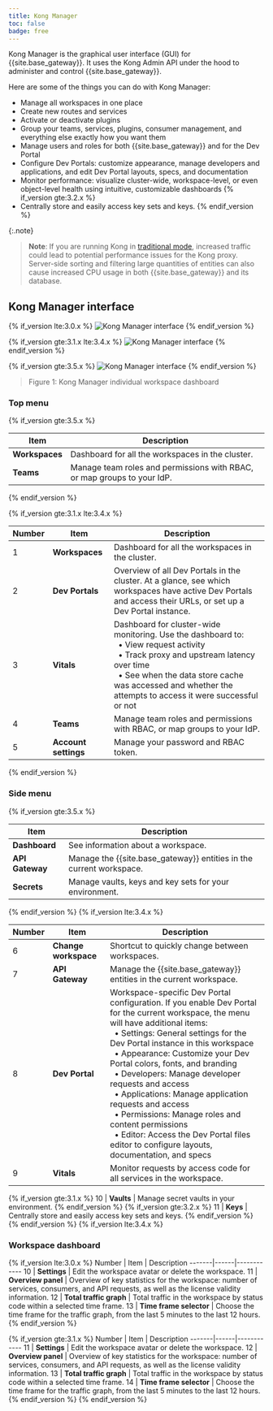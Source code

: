```yaml
---
title: Kong Manager
toc: false
badge: free
---
```


Kong Manager is the graphical user interface (GUI) for {{site.base_gateway}}.
It uses the Kong Admin API under the hood to administer and control {{site.base_gateway}}.

Here are some of the things you can do with Kong Manager:

* Manage all workspaces in one place
* Create new routes and services
* Activate or deactivate plugins
* Group your teams, services, plugins, consumer management, and everything else exactly how you want them
* Manage users and roles for both {{site.base_gateway}} and for the Dev Portal
* Configure Dev Portals: customize appearance, manage developers and applications, and edit Dev Portal layouts, specs, and documentation
* Monitor performance: visualize cluster-wide, workspace-level, or even object-level health using intuitive, customizable dashboards
{% if_version gte:3.2.x %}
* Centrally store and easily access key sets and keys. 
{% endif_version %}

{:.note}
> **Note**: If you are running Kong in [traditional mode](/gateway/{{page.release}}/production/deployment-topologies/traditional/), increased traffic could lead to potential performance issues for the Kong proxy.
> Server-side sorting and filtering large quantities of entities can also cause increased CPU usage in both {{site.base_gateway}} and its database.

## Kong Manager interface

{% if_version lte:3.0.x %}
![Kong Manager interface](/assets/images/products/gateway/km_workspace_3.0.png)
{% endif_version %}

{% if_version gte:3.1.x lte:3.4.x %}
![Kong Manager interface](/assets/images/products/gateway/km_workspace_3.1.png)
{% endif_version %}

{% if_version gte:3.5.x %}
![Kong Manager interface](/assets/images/products/gateway/km_workspace_3.5.png)
{% endif_version %}
> Figure 1: Kong Manager individual workspace dashboard

### Top menu

{% if_version gte:3.5.x %}

Item | Description
-----|------------
**Workspaces** | Dashboard for all the workspaces in the cluster.
**Teams** | Manage team roles and permissions with RBAC, or map groups to your IdP.

{% endif_version %}

{% if_version gte:3.1.x lte:3.4.x %}

Number | Item | Description
-------|------|------------
1 | **Workspaces** | Dashboard for all the workspaces in the cluster.
2 | **Dev Portals** | Overview of all Dev Portals in the cluster. At a glance, see which workspaces have active Dev Portals and access their URLs, or set up a Dev Portal instance.
3 | **Vitals** | Dashboard for cluster-wide monitoring. Use the dashboard to: <br> &nbsp;&nbsp;&bull; View request activity <br> &nbsp;&nbsp;&bull; Track proxy and upstream latency over time <br> &nbsp;&nbsp;&bull; See when the data store cache was accessed and whether the attempts to access it were successful or not
4 | **Teams** | Manage team roles and permissions with RBAC, or map groups to your IdP.
5 | **Account settings** | Manage your password and RBAC token.

{% endif_version %}
### Side menu

{% if_version gte:3.5.x %}

Item | Description
-----|------------
**Dashboard** | See information about a workspace.
**API Gateway** | Manage the {{site.base_gateway}} entities in the current workspace.
**Secrets** | Manage vaults, keys and key sets for your environment.
{% endif_version %}
{% if_version lte:3.4.x %}

Number | Item | Description
-------|------|------------
6 | **Change workspace** | Shortcut to quickly change between workspaces.
7 | **API Gateway** | Manage the {{site.base_gateway}} entities in the current workspace.
8 | **Dev Portal** | Workspace-specific Dev Portal configuration. If you enable Dev Portal for the current workspace, the menu will have additional items: <br> &nbsp;&nbsp;&bull; Settings: General settings for the Dev Portal instance in this workspace <br> &nbsp;&nbsp;&bull; Appearance: Customize your Dev Portal colors, fonts, and branding <br> &nbsp;&nbsp;&bull; Developers: Manage developer requests and access <br> &nbsp;&nbsp;&bull; Applications: Manage application requests and access <br> &nbsp;&nbsp;&bull; Permissions: Manage roles and content permissions <br> &nbsp;&nbsp;&bull; Editor: Access the Dev Portal files editor to configure layouts, documentation, and specs
9 | **Vitals** | Monitor requests by access code for all services in the workspace.
{% if_version gte:3.1.x %}
10 | **Vaults** | Manage secret vaults in your environment.
{% endif_version %}
{% if_version gte:3.2.x %}
11 | **Keys** | Centrally store and easily access key sets and keys.
{% endif_version %}
{% endif_version %}
{% if_version lte:3.4.x %}
### Workspace dashboard

{% if_version lte:3.0.x %}
Number | Item | Description
-------|------|------------
10 | **Settings** | Edit the workspace avatar or delete the workspace.
11 | **Overview panel** | Overview of key statistics for the workspace: number of services, consumers, and API requests, as well as the license validity information.
12 | **Total traffic graph** | Total traffic in the workspace by status code within a selected time frame.
13 | **Time frame selector** | Choose the time frame for the traffic graph, from the last 5 minutes to the last 12 hours.
{% endif_version %}

{% if_version gte:3.1.x %}
Number | Item | Description
-------|------|------------
11 | **Settings** | Edit the workspace avatar or delete the workspace.
12 | **Overview panel** | Overview of key statistics for the workspace: number of services, consumers, and API requests, as well as the license validity information.
13 | **Total traffic graph** | Total traffic in the workspace by status code within a selected time frame.
14 | **Time frame selector** | Choose the time frame for the traffic graph, from the last 5 minutes to the last 12 hours.
{% endif_version %}
{% endif_version %}
